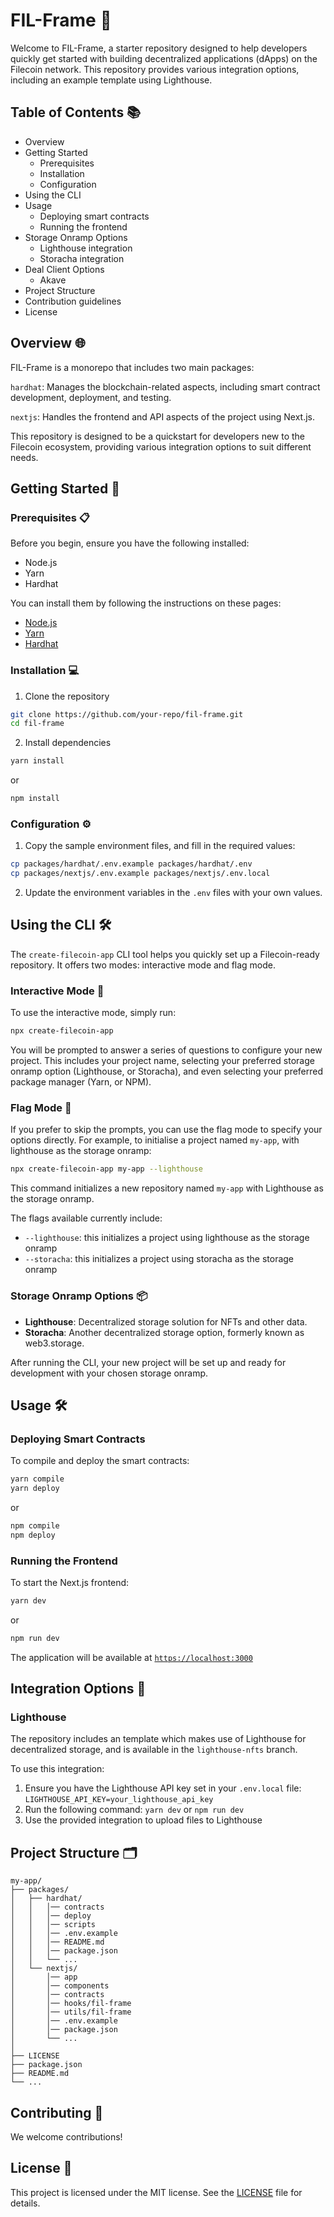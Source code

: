 # FIL-Frame  🚀

Welcome to FIL-Frame, a starter repository designed to help developers quickly get started with building decentralized applications (dApps) on the Filecoin network. This repository provides various integration options, including an example template using Lighthouse.

## Table of Contents 📚

- Overview
- Getting Started
  - Prerequisites
  - Installation
  - Configuration
- Using the CLI
- Usage
  - Deploying smart contracts
  - Running the frontend
- Storage Onramp Options
  - Lighthouse integration
  - Storacha integration
- Deal Client Options
  - Akave
- Project Structure
- Contribution guidelines
- License

## Overview 🌐

FIL-Frame is a monorepo that includes two main packages:

`hardhat`: Manages the blockchain-related aspects, including smart contract development, deployment, and testing.

`nextjs`: Handles the frontend and API aspects of the project using Next.js.

This repository is designed to be a quickstart for developers new to the Filecoin ecosystem, providing various integration options to suit different needs.

## Getting Started 🚀

### Prerequisites 📋

Before you begin, ensure you have the following installed:

- Node.js
- Yarn
- Hardhat

You can install them by following the instructions on these pages:

- [Node.js](https://nodejs.org/en/download/package-manager)
- [Yarn](https://yarnpkg.com/getting-started/install)
- [Hardhat](https://hardhat.org/hardhat-runner/docs/getting-started#installation)

### Installation 💻

1. Clone the repository

```bash
git clone https://github.com/your-repo/fil-frame.git
cd fil-frame 
```

2. Install dependencies

```bash
yarn install
```

or

```bash
npm install
```

### Configuration ⚙️

1. Copy the sample environment files, and fill in the required values:

```bash
cp packages/hardhat/.env.example packages/hardhat/.env
cp packages/nextjs/.env.example packages/nextjs/.env.local
```

2. Update the environment variables in the `.env` files with your own values.

## Using the CLI 🛠️

The `create-filecoin-app` CLI tool helps you quickly set up a Filecoin-ready repository. It offers two modes: interactive mode and flag mode.

### Interactive Mode 🧩

To use the interactive mode, simply run:

```bash
npx create-filecoin-app
```

You will be prompted to answer a series of questions to configure your new project. This includes your project name, selecting your preferred storage onramp option (Lighthouse, or Storacha), and even selecting your preferred package manager (Yarn, or NPM).

### Flag Mode 🚩

If you prefer to skip the prompts, you can use the flag mode to specify your options directly. For example, to initialise a project named `my-app`, with lighthouse as the storage onramp:

```bash
npx create-filecoin-app my-app --lighthouse
```

This command initializes a new repository named `my-app` with Lighthouse as the storage onramp.

The flags available currently include:

- `--lighthouse`: this initializes a project using lighthouse as the storage onramp
- `--storacha`: this initializes a project using storacha as the storage onramp

### Storage Onramp Options 📦

- **Lighthouse**: Decentralized storage solution for NFTs and other data.
- **Storacha**: Another decentralized storage option, formerly known as web3.storage.

After running the CLI, your new project will be set up and ready for development with your chosen storage onramp.

## Usage 🛠️

### Deploying Smart Contracts

To compile and deploy the smart contracts:

```bash
yarn compile
yarn deploy
```

or

```bash
npm compile
npm deploy
```

### Running the Frontend

To start the Next.js frontend:

```bash
yarn dev
```

or

```bash
npm run dev
```

The application will be available at
[`https://localhost:3000`](https://localhost:3000)

## Integration Options 🔌

### Lighthouse

The repository includes an template which makes use of Lighthouse for decentralized storage, and is available in the `lighthouse-nfts` branch.

To use this integration:

1. Ensure you have the Lighthouse API key set in your `.env.local` file:
`LIGHTHOUSE_API_KEY=your_lighthouse_api_key`
2. Run the following command:
`yarn dev` or `npm run dev`
3. Use the provided integration to upload files to Lighthouse

## Project Structure 🗂️

```
my-app/
├── packages/
│   ├── hardhat/
│   │   │── contracts
│   │   │── deploy
│   │   │── scripts
│   │   │── .env.example
│   │   │── README.md
│   │   │── package.json
│   │   └── ...
│   └── nextjs/
│       │── app
│       │── components
│       │── contracts
│       │── hooks/fil-frame
│       │── utils/fil-frame
│       │── .env.example
│       │── package.json
│       └── ...
│   
├── LICENSE
├── package.json
├── README.md
└── ...
```

## Contributing 🤝

We welcome contributions!

## License 📄

This project is licensed under the MIT license. See the [LICENSE](./LICENSE) file for details.
